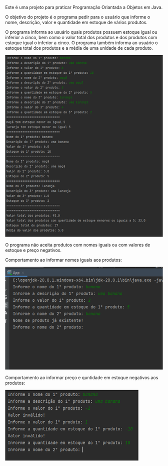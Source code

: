 Este é uma projeto para praticar Programação Oriantada a Objetos em Java.

O objetivo do projeto é o programa pedir para o usuário que informe o nome, descrição, valor e quantidade em estoque de vários produtos.

O programa informa ao usuário quais produtos possuem estoque igual ou inferior a cinco, bem como o valor total dos produtos e dos produtos com estoque igual o inferior a cinco. O programa também informa ao usuário o estoque total dos produtos e a média de uma unidade de cada produto.

<div><img src="assets/produtos.png"></div>

O programa não aceita produtos com nomes iguais ou com valores de estoque e preço negativos.

Comportamento ao informar nomes iguais aos produtos:

<div><img src="assets/nomeInvalido.png"></div>

Comportamento ao informar preço e quntidade em estoque negativos aos produtos:

<div><img src="assets/numeroNegativo.png"></div>